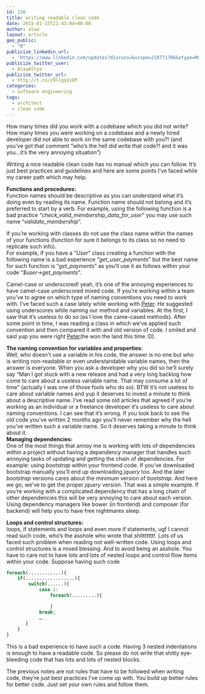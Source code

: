 ```yaml
---
id: 130
title: writing readable clean code
date: 2015-01-15T21:43:04+00:00
author: alaa
layout: article
geo_public:
  - "0"
publicize_linkedin_url:
  - 'https://www.linkedin.com/updates?discuss=&scope=210771706&stype=M&topic=5961608334749478912&type=U&a=3kmE'
publicize_twitter_user:
  - AlaaAttya
publicize_twitter_url:
  - http://t.co/z9llgq1vDP
categories:
  - software engineering
tags:
  - architect
  - clean code
---
```

How many times did you work with a codebase which you did not write?  
How many times you were working on a codebase and a newly hired developer did not able to work on the same codebase with you?! (and you&#8217;ve got that comment &#8220;who&#8217;s the hell did write that code?! and it was you&#8230;it&#8217;s the very annoying situation&#8221;)

Writing a nice readable clean code has no manual which you can follow. It&#8217;s just best practices and guidelines and here are some points I&#8217;ve faced while my career path which may help.

**Functions and procedures:**  
Function names should be descriptive as you can understand what it&#8217;s doing even by reading its name. Function name should not belong and it&#8217;s preferred to start by a verb. For example, using the following function is a bad practice &#8220;_check\_valid\_membership\_data\_for_user_&#8221; you may use such name &#8220;_validate_membership_&#8220;.

If you&#8217;re working with classes do not use the class name within the names of your functions (function for sure it belongs to its class so no need to replicate such info).  
For example, if you have a &#8220;_User_&#8221; class creating a function with the following name is a bad experience &#8220;_get\_user\_payments_&#8221; but the best name for such function is &#8220;_get_payments_&#8221; as you&#8217;ll use it as follows within your code &#8220;_$user->get_payments_&#8220;.

Camel-case or underscored! yeah, it&#8217;s one of the annoying experiences to have camel-case underscored mixed code. If you&#8217;re working within a team you&#8217;ve to agree on which type of naming conventions you need to work with. I&#8217;ve faced such a case lately while working with <a title="Peter" href="https://twitter.com/peter_yanni" target="_blank" rel="noopener">Peter</a>. He suggested using underscores while naming our method and variables. At the first, I saw that it&#8217;s useless to do so (as I love the came-cased methods). After some point in time, I was reading a class in which we&#8217;ve applied such convention and then compared it with and old version of code. I smiled and said yup you were right <a title="Peter" href="https://twitter.com/peter_yanni" target="_blank" rel="noopener">Peter</a>(he won the land this time :D).

**The naming convention for variables and properties:**  
Well, who doesn&#8217;t use a variable in his code, the answer is no one but who is writing non-readable or even understandable variable names, then the answer is everyone. When you ask a developer why you did so he&#8217;ll surely say “Man I got stuck with a new release and had a very long backlog how come to care about a useless variable name. That may consume a lot of time” (actually I was one of those fools who do so). BTW it&#8217;s not useless to care about variable names and yup it deserves to invest a minute to think about a descriptive name. I&#8217;ve read some old articles that agreed if you&#8217;re working as an individual or a freelance developer it&#8217;s useless to care about naming conventions. I can see that it&#8217;s wrong. If you look back to see the old code you&#8217;ve written 2 months ago you&#8217;ll never remember why the hell you&#8217;ve written such a variable name. So it deserves taking a minute to think about it.  
**Managing dependencies:**  
One of the most things that annoy me is working with lots of dependencies within a project without having a dependency manager that handles such annoying tasks of updating and getting the chain of dependencies. For example: using _bootstrap_ within your frontend code. If you&#8217;ve downloaded bootstrap manually you&#8217;ll end up downloading _jquery_ too. And the later _bootstrap_ versions cares about the minimum version of _bootstrap_. And here we go, we&#8217;ve to get the proper _jquery_ version. That was a simple example. If you&#8217;re working with a complicated dependency that has a long chain of other dependencies this will be very annoying to care about each version. Using dependency managers like bower (in frontend) and composer (for backend) will help you to have free nightmares sleep.

**Loops and control structures:**  
loops, if statements and loops and even more if statements, ugf I cannot read such code, who&#8217;s the asshole who wrote that shittttttt!. Lots of us faced such problem when reading not well-written code. Using loops and control structures is a mixed blessing. And to avoid being an asshole. You have to care not to have lots and lots of nested loops and control flow items within your code. Suppose having such code

```php
foreach(............){
    if(..................){
        switch(......){
            case 1:
                foreach(.........){

                }
            break;
            …..
       }
    }
}
```

This is a bad experience to have such a code. Having 3 nested indentations is enough to have a readable code. So please do not write that shitty eye-bleeding code that has lots and lots of nested blocks.

The previous notes are not rules that have to be followed when writing code, they&#8217;re just best practices I&#8217;ve come up with. You build up better rules for better code. Just set your own rules and follow them.